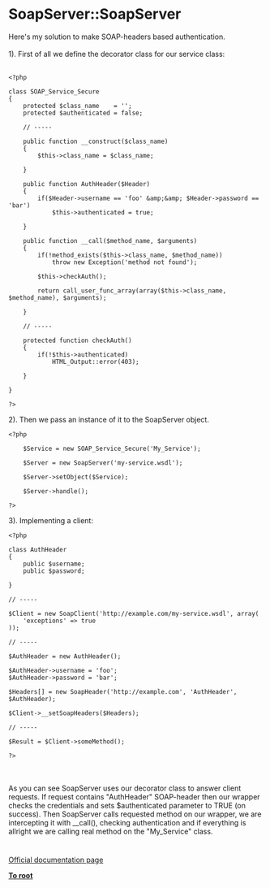 # SoapServer::SoapServer



Here&apos;s my solution to make SOAP-headers based authentication.<br><br>1). First of all we define the decorator class for our service class:<br><br>

```
<?php

class SOAP_Service_Secure
{
    protected $class_name    = '';
    protected $authenticated = false;

    // -----

    public function __construct($class_name)
    {
        $this->class_name = $class_name;

    }

    public function AuthHeader($Header)
    {
        if($Header->username == 'foo' &amp;&amp; $Header->password == 'bar')
            $this->authenticated = true;

    }

    public function __call($method_name, $arguments)
    {
        if(!method_exists($this->class_name, $method_name))
            throw new Exception('method not found');

        $this->checkAuth();

        return call_user_func_array(array($this->class_name, $method_name), $arguments);

    }

    // -----

    protected function checkAuth()
    {
        if(!$this->authenticated)
            HTML_Output::error(403);

    }

}

?>
```


2). Then we pass an instance of it to the SoapServer object.



```
<?php

    $Service = new SOAP_Service_Secure('My_Service');

    $Server = new SoapServer('my-service.wsdl');

    $Server->setObject($Service);

    $Server->handle();

?>
```


3). Implementing a client:



```
<?php

class AuthHeader
{
    public $username;
    public $password;    
    
}

// -----

$Client = new SoapClient('http://example.com/my-service.wsdl', array(
    'exceptions' => true
));

// -----

$AuthHeader = new AuthHeader();

$AuthHeader->username = 'foo';
$AuthHeader->password = 'bar';

$Headers[] = new SoapHeader('http://example.com', 'AuthHeader', $AuthHeader);

$Client->__setSoapHeaders($Headers);

// -----

$Result = $Client->someMethod();

?>
```
<br><br>As you can see SoapServer uses our decorator class to answer client requests. If request contains "AuthHeader" SOAP-header then our wrapper checks the credentials and sets $authenticated parameter to TRUE (on success). Then SoapServer calls requested method on our wrapper, we are intercepting it with __call(), checking authentication and if everything is allright we are calling real method on the "My_Service" class.  

#

[Official documentation page](https://www.php.net/manual/en/soapserver.soapserver.php)

**[To root](/README.md)**
